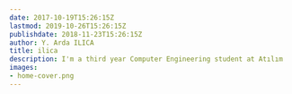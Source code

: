 ```yaml
---
date: 2017-10-19T15:26:15Z
lastmod: 2019-10-26T15:26:15Z
publishdate: 2018-11-23T15:26:15Z
author: Y. Arda ILICA
title: ilica
description: I'm a third year Computer Engineering student at Atılım
images:
- home-cover.png
---
```


